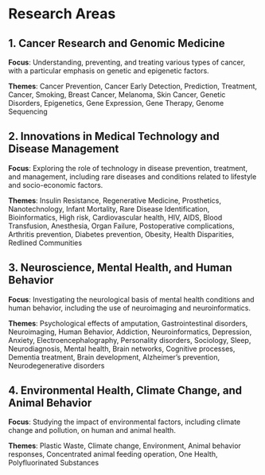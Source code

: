 # Research Areas

## 1. Cancer Research and Genomic Medicine

**Focus**: Understanding, preventing, and treating various types of cancer, with a particular emphasis on genetic and epigenetic factors.

**Themes**: Cancer Prevention, Cancer Early Detection, Prediction, Treatment, Cancer, Smoking, Breast Cancer, Melanoma, Skin Cancer, Genetic Disorders, Epigenetics, Gene Expression, Gene Therapy, Genome Sequencing

## 2. Innovations in Medical Technology and Disease Management

**Focus**: Exploring the role of technology in disease prevention, treatment, and management, including rare diseases and conditions related to lifestyle and socio-economic factors.

**Themes**: Insulin Resistance, Regenerative Medicine, Prosthetics, Nanotechnology, Infant Mortality, Rare Disease Identification, Bioinformatics, High risk, Cardiovascular health, HIV, AIDS, Blood Transfusion, Anesthesia, Organ Failure, Postoperative complications, Arthritis prevention, Diabetes prevention, Obesity, Health Disparities, Redlined Communities

## 3. Neuroscience, Mental Health, and Human Behavior

**Focus**: Investigating the neurological basis of mental health conditions and human behavior, including the use of neuroimaging and neuroinformatics.

**Themes**: Psychological effects of amputation, Gastrointestinal disorders, Neuroimaging, Human Behavior, Addiction, Neuroinformatics, Depression, Anxiety, Electroencephalography, Personality disorders, Sociology, Sleep, Neurodiagnosis, Mental health, Brain networks, Cognitive processes, Dementia treatment, Brain development, Alzheimer’s prevention, Neurodegenerative disorders

## 4. Environmental Health, Climate Change, and Animal Behavior

**Focus**: Studying the impact of environmental factors, including climate change and pollution, on human and animal health.

**Themes**: Plastic Waste, Climate change, Environment, Animal behavior responses, Concentrated animal feeding operation, One Health, Polyfluorinated Substances
